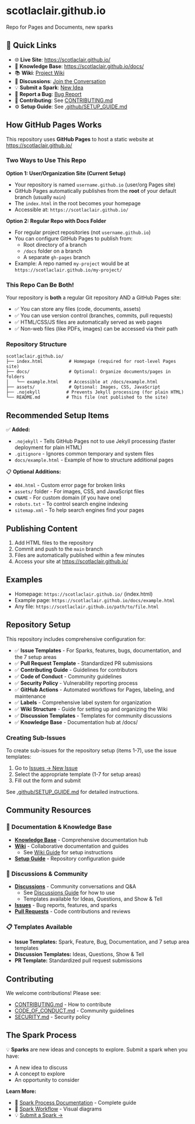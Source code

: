 # scotlaclair.github.io

Repo for Pages and Documents, new sparks

## 🚀 Quick Links

- 🌐 **Live Site**: https://scotlaclair.github.io/
- 📖 **Knowledge Base**: https://scotlaclair.github.io/docs/
- 📚 **Wiki**: [Project Wiki](../../wiki)
- 💬 **Discussions**: [Join the Conversation](../../discussions)
- 💡 **Submit a Spark**: [New Idea](../../issues/new?template=spark.yml)
- 🐛 **Report a Bug**: [Bug Report](../../issues/new?template=bug.yml)
- 📝 **Contributing**: See [CONTRIBUTING.md](CONTRIBUTING.md)
- ⚙️ **Setup Guide**: See [.github/SETUP_GUIDE.md](.github/SETUP_GUIDE.md)

## How GitHub Pages Works

This repository uses **GitHub Pages** to host a static website at https://scotlaclair.github.io/

### Two Ways to Use This Repo

**Option 1: User/Organization Site (Current Setup)**
- Your repository is named `username.github.io` (user/org Pages site)
- GitHub Pages automatically publishes from the **root** of your default branch (usually `main`)
- The `index.html` in the root becomes your homepage
- Accessible at: `https://scotlaclair.github.io/`

**Option 2: Regular Repo with Docs Folder**
- For regular project repositories (not `username.github.io`)
- You can configure GitHub Pages to publish from:
  - Root directory of a branch
  - `/docs` folder on a branch
  - A separate `gh-pages` branch
- Example: A repo named `my-project` would be at `https://scotlaclair.github.io/my-project/`

### This Repo Can Be Both!

Your repository is **both** a regular Git repository AND a GitHub Pages site:
- ✅ You can store any files (code, documents, assets)
- ✅ You can use version control (branches, commits, pull requests)
- ✅ HTML/CSS/JS files are automatically served as web pages
- ✅ Non-web files (like PDFs, images) can be accessed via their path

### Repository Structure

```
scotlaclair.github.io/
├── index.html          # Homepage (required for root-level Pages site)
├── docs/               # Optional: Organize documents/pages in folders
│   └── example.html    # Accessible at /docs/example.html
├── assets/             # Optional: Images, CSS, JavaScript
├── .nojekyll          # Prevents Jekyll processing (for plain HTML)
└── README.md          # This file (not published to the site)
```

## Recommended Setup Items

✅ **Added:**
- `.nojekyll` - Tells GitHub Pages not to use Jekyll processing (faster deployment for plain HTML)
- `.gitignore` - Ignores common temporary and system files
- `docs/example.html` - Example of how to structure additional pages

📋 **Optional Additions:**
- `404.html` - Custom error page for broken links
- `assets/` folder - For images, CSS, and JavaScript files
- `CNAME` - For custom domain (if you have one)
- `robots.txt` - To control search engine indexing
- `sitemap.xml` - To help search engines find your pages

## Publishing Content

1. Add HTML files to the repository
2. Commit and push to the `main` branch
3. Files are automatically published within a few minutes
4. Access your site at https://scotlaclair.github.io/

## Examples

- Homepage: `https://scotlaclair.github.io/` (index.html)
- Example page: `https://scotlaclair.github.io/docs/example.html`
- Any file: `https://scotlaclair.github.io/path/to/file.html`

## Repository Setup

This repository includes comprehensive configuration for:

- ✅ **Issue Templates** - For Sparks, features, bugs, documentation, and the 7 setup areas
- ✅ **Pull Request Template** - Standardized PR submissions
- ✅ **Contributing Guide** - Guidelines for contributors
- ✅ **Code of Conduct** - Community guidelines
- ✅ **Security Policy** - Vulnerability reporting process
- ✅ **GitHub Actions** - Automated workflows for Pages, labeling, and maintenance
- ✅ **Labels** - Comprehensive label system for organization
- ✅ **Wiki Structure** - Guide for setting up and organizing the Wiki
- ✅ **Discussion Templates** - Templates for community discussions
- ✅ **Knowledge Base** - Documentation hub at /docs/

### Creating Sub-Issues

To create sub-issues for the repository setup (items 1-7), use the issue templates:

1. Go to [Issues → New Issue](../../issues/new/choose)
2. Select the appropriate template (1-7 for setup areas)
3. Fill out the form and submit

See [.github/SETUP_GUIDE.md](.github/SETUP_GUIDE.md) for detailed instructions.

## Community Resources

### 📖 Documentation & Knowledge Base

- **[Knowledge Base](https://scotlaclair.github.io/docs/)** - Comprehensive documentation hub
- **[Wiki](../../wiki)** - Collaborative documentation and guides
  - See [Wiki Guide](.github/WIKI_GUIDE.md) for setup instructions
- **[Setup Guide](.github/SETUP_GUIDE.md)** - Repository configuration guide

### 💬 Discussions & Community

- **[Discussions](../../discussions)** - Community conversations and Q&A
  - See [Discussions Guide](.github/DISCUSSIONS_GUIDE.md) for how to use
  - Templates available for Ideas, Questions, and Show & Tell
- **[Issues](../../issues)** - Bug reports, features, and sparks
- **[Pull Requests](../../pulls)** - Code contributions and reviews

### 📋 Templates Available

- **Issue Templates:** Spark, Feature, Bug, Documentation, and 7 setup area templates
- **Discussion Templates:** Ideas, Questions, Show & Tell
- **PR Template:** Standardized pull request submissions

## Contributing

We welcome contributions! Please see:

- [CONTRIBUTING.md](CONTRIBUTING.md) - How to contribute
- [CODE_OF_CONDUCT.md](CODE_OF_CONDUCT.md) - Community guidelines
- [SECURITY.md](SECURITY.md) - Security policy

## The Spark Process

💡 **Sparks** are new ideas and concepts to explore. Submit a spark when you have:

- A new idea to discuss
- A concept to explore
- An opportunity to consider

**Learn More:**
- 📖 [Spark Process Documentation](.github/SPARK_PROCESS.md) - Complete guide
- 🔄 [Spark Workflow](.github/SPARK_WORKFLOW.md) - Visual diagrams
- 💡 [Submit a Spark →](../../issues/new?template=spark.yml)
